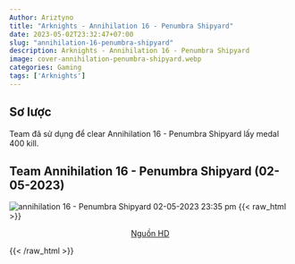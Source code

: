 ```yaml
---
Author: Ariztyno
title: "Arknights - Annihilation 16 - Penumbra Shipyard"
date: 2023-05-02T23:32:47+07:00
slug: "annihilation-16-penumbra-shipyard"
description: Arknights - Annihilation 16 - Penumbra Shipyard
image: cover-annihilation-penumbra-shipyard.webp
categories: Gaming
tags: ['Arknights']
---
```

## Sơ lược   
Team đã sử dụng để clear Annihilation 16 - Penumbra Shipyard lấy medal 400 kill.
## Team Annihilation 16 - Penumbra Shipyard (02-05-2023)      
![annihilation 16 - Penumbra Shipyard 02-05-2023 23:35 pm](annihilation-16-penumbra-shipyard-02-05-2023-23-35.webp)
{{< raw_html >}} 
<p style="text-align: center;"><a class="link" href="https://imgur.com/TTIz4cO" target="_blank" rel="noopener">Nguồn HD</a></p>
{{< /raw_html >}}
